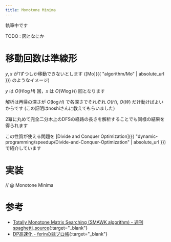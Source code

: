 ```yaml
---
title: Monotone Minima
---
```


執筆中です

TODO : 図となにか

# 移動回数は準線形

$y, x$ が1ずつしか移動できないとします ([Mo]({{ "algorithm/Mo" | absolute_url }}) のようなイメージ)

$y$ は $O(H \log H)$ 回，$x$ は $O(W \log H)$ 回となります

解析は再帰の深さが $O(\log H)$ で各深さでそれぞれ $O(H)$, $O(W)$ だけ動けばよいからです (この証明はnoshiさんに教えてもらいました)

2冪に丸めて完全二分木上のDFSの経路の長さを解析することでも同様の結果を得られます

この性質が使える問題を [Divide and Conquer Optimization]({{ "dynamic-programming/speedup/Divide-and-Conquer-Optimization" | absolute_url }}) で紹介しています

# 実装

// @ Monotone Minima

# 参考

* [Totally Monotone Matrix Searching (SMAWK algorithm) - 週刊 spaghetti_source](https://topcoder.g.hatena.ne.jp/spaghetti_source/20120923/1348327542){:target="_blank"}<!--_-->
* [DP高速化 - ferinの競プロ帳](https://ferin-tech.hatenablog.com/entry/2018/02/23/071343){:target="_blank"}<!--_-->

